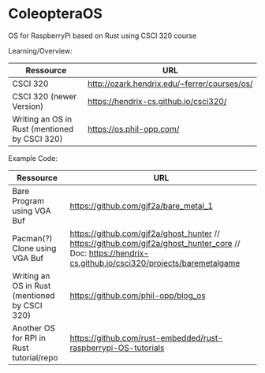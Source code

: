 # ColeopteraOS
OS for RaspberryPi based on Rust using CSCI 320 course 

Learning/Overview:

| Ressource  | URL  |
| ------------ | ------------ |
| CSCI 320  | http://ozark.hendrix.edu/~ferrer/courses/os/  |
| CSCI 320 (newer Version)  | https://hendrix-cs.github.io/csci320/  |
|Writing an OS in Rust (mentioned by CSCI 320)|https://os.phil-opp.com/|

Example Code:

| Ressource  | URL  |
| ------------ | ------------ |
| Bare Program using VGA Buf  | https://github.com/gjf2a/bare_metal_1  |
| Pacman(?) Clone using VGA Buf  | https://github.com/gjf2a/ghost_hunter // https://github.com/gjf2a/ghost_hunter_core // Doc: https://hendrix-cs.github.io/csci320/projects/baremetalgame  |
|Writing an OS in Rust (mentioned by CSCI 320)|https://github.com/phil-opp/blog_os|
|Another OS for RPI in Rust tutorial/repo|https://github.com/rust-embedded/rust-raspberrypi-OS-tutorials|
